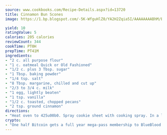 ```yaml
---
source: www.cookbooks.com/Recipe-Details.aspx?id=13720
title: Cinnamon Bun Scones
image: https://1.bp.blogspot.com/-5K-WfguHlZ0/YA2H2Zqia5I/AAAAAAAABhM/Bdgu68p4aG0Q6jWdy3eGaUXSKw5p3sdxwCLcBGAsYHQ/s324/7.png

yield: 10
ratingValue: 5
calories: 205 calories
reviewCount: 344
cookTime: PT0H
prepTime: PT41M
ingredients:
- "2 c. all purpose flour"
- "1 c. oatmeal Quick or Old Fashioned"
- "1/2 c. plus 3 Tbsp. sugar"
- "1 Tbsp. baking powder"
- "1/4 tsp. salt"
- "8 Tbsp. margarine, chilled and cut up"
- "2/3 to 3/4 c. milk"
- "1 egg, lightly beaten"
- "1 tsp. vanilla"
- "1/2 c. toasted, chopped pecans"
- "2 tsp. ground cinnamon"
directions:
- "Heat oven to 425u00b0. Spray cookie sheet with cooking spray. In a large bowl, combine flour, oats, 1/2 c. sugar do not add the 3 Tbsp. at this time, baking powder, and salt; mix well. Cut in margarine until mixture resembles coarse crumbs. In a small bowl, combine milk, egg, and vanilla; add to dry ingredients; stir until completely moistened. In a small bowl, mix remaining 3 Tbsp. sugar, cinnamon, and pecans; sprinkle evenly over dough in bowl; gently stir batter to swirl cinnamon mixture. Do not blend completely. Drop dough by tablespoon 2 inches apart on cookie sheet. Bake 10 to 12 minutes do not over bake or they will be dry. Drizzle glaze over top."
crypto:
- "One half Bitcoin gets a full year mega-pass membership to BlueBlood."
---
```


